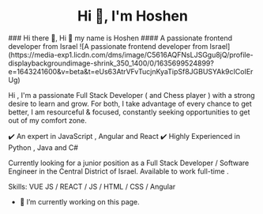 ###
<h1 align="center">Hi 👋, I'm Hoshen</h1>
### Hi there 👋, Hi 👋 my name is Hoshen
#### A passionate frontend developer from Israel
![A passionate frontend developer from Israel](https://media-exp1.licdn.com/dms/image/C5616AQFNsLJSGgu8jQ/profile-displaybackgroundimage-shrink_350_1400/0/1635699524899?e=1643241600&v=beta&t=eUs63AtrVFvTucjnKyaTipSf8JGBUSYAk9cICoIErUg)

Hi , I'm a passionate Full Stack Developer ( and Chess player ) with a strong desire to learn and grow.
For both, I take advantage of every chance to get better, I am resourceful & focused, constantly seeking opportunities to get out of my comfort zone.

✔️ An expert in JavaScript , Angular and React
✔️ Highly Experienced in Python , Java and C#

Currently looking for a junior position as a Full Stack Developer / Software Engineer in the Central District of Israel.
Available to work full-time .

Skills: VUE JS / REACT / JS / HTML / CSS / Angular

- 🔭 I’m currently working on this page. 





